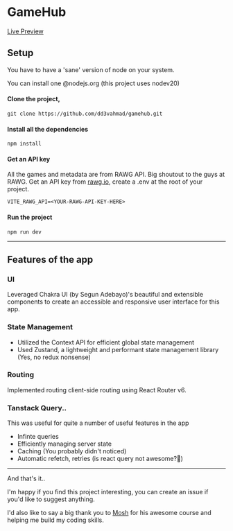 # GameHub

[Live Preview](https://github.com/dd3vahmad/gamehub.git)

## Setup

You have to have a 'sane' version of node on your system.

You can install one @nodejs.org (this project uses nodev20)

#### Clone the project,

`git clone https://github.com/dd3vahmad/gamehub.git`

#### Install all the dependencies

`npm install`

#### Get an API key

All the games and metadata are from RAWG API. Big shoutout to the guys at RAWG.
Get an API key from [rawg.io](https://rawg.io/apidocs), create a .env at the root of your project.

`VITE_RAWG_API=<YOUR-RAWG-API-KEY-HERE>`

#### Run the project

`npm run dev`

---

## Features of the app

### UI

Leveraged Chakra UI (by Segun Adebayo)'s beautiful and extensible components to create an accessible and responsive user interface for this app.

### State Management

- Utilized the Context API for efficient global state management
- Used Zustand, a lightweight and performant state management library (Yes, no redux nonsense)

### Routing

Implemented routing client-side routing using React Router v6.

### Tanstack Query..

This was useful for quite a number of useful features in the app

- Infinte queries
- Efficiently managing server state
- Caching (You probably didn't noticed)
- Automatic refetch, retries (is react query not awesome?🤗)

---

<p>And that's it..</p>

I'm happy if you find this project interesting, you can create an issue if you'd like to suggest anything.

I'd also like to say a big thank you to [Mosh](https://x.com/moshhamedani) for his awesome course and helping me build my coding skills.

